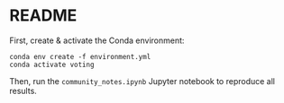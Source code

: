 # README
First, create & activate the Conda environment:
```
conda env create -f environment.yml
conda activate voting
```
Then, run the `community_notes.ipynb` Jupyter notebook to reproduce all results.